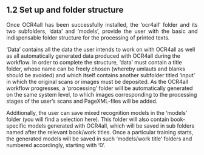## 1.2	Set up and folder structure

<p style="text-align: justify">Once OCR4all has been successfully installed, the ‘ocr4all’ folder and its two subfolders, ‘data’ and ‘models’, provide the user with the basic and indispensable folder structure for the processing of printed texts.

‘Data’ contains all the data the user intends to work on with OCR4all as well as all automatically generated data produced with OCR4all during the workflow. In order to complete the structure, ‘data’ must contain a title folder, whose name can be freely chosen (whereby umlauts and blanks should be avoided) and which itself contains another subfolder titled ‘input’ in which the original scans or images must be deposited. As the OCR4all workflow progresses, a ‘processing’ folder will be automatically generated on the same system level, to which images corresponding to the processing stages of the user’s scans and PageXML-files will be added.

Additionally, the user can save mixed recognition models in the ‘models’ folder (you will find a selection here). This folder will also contain book-specific models generated with OCR4all, which will be saved in sub folders named after the relevant book/work titles. Once a particular training starts, the generated models will be saved in such ‘models/work title’ folders and numbered accordingly, starting with ‘0’.
</p>
